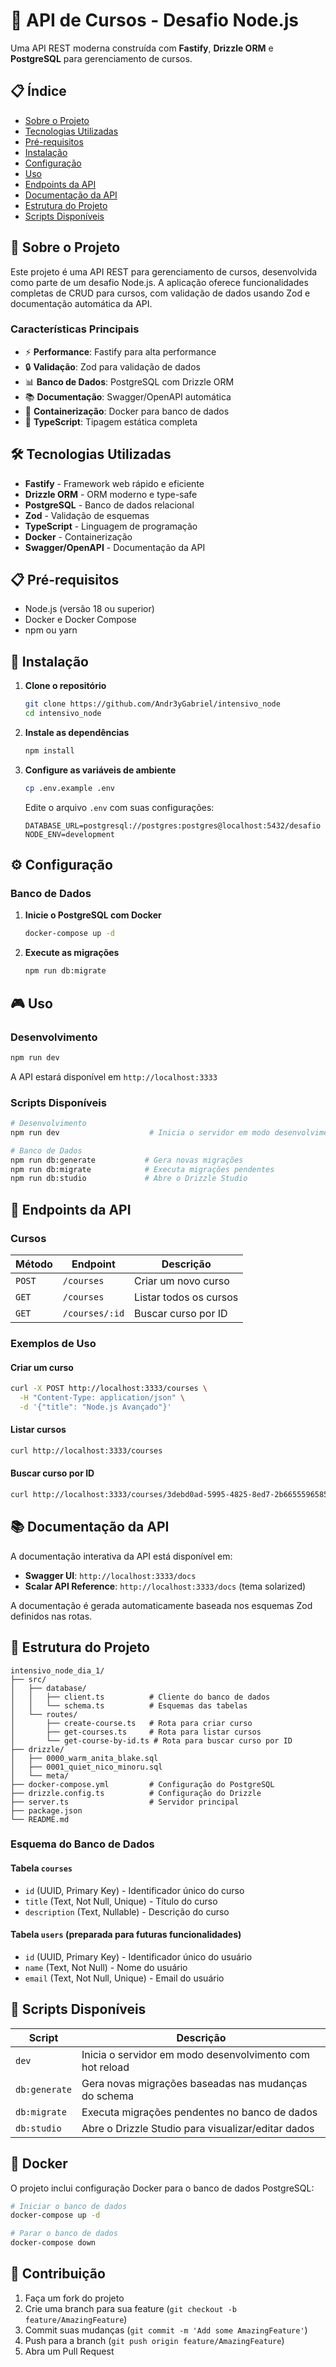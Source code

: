 # 🚀 API de Cursos - Desafio Node.js

Uma API REST moderna construída com **Fastify**, **Drizzle ORM** e **PostgreSQL** para gerenciamento de cursos.

## 📋 Índice

- [Sobre o Projeto](#sobre-o-projeto)
- [Tecnologias Utilizadas](#tecnologias-utilizadas)
- [Pré-requisitos](#pré-requisitos)
- [Instalação](#instalação)
- [Configuração](#configuração)
- [Uso](#uso)
- [Endpoints da API](#endpoints-da-api)
- [Documentação da API](#documentação-da-api)
- [Estrutura do Projeto](#estrutura-do-projeto)
- [Scripts Disponíveis](#scripts-disponíveis)

## 🎯 Sobre o Projeto

Este projeto é uma API REST para gerenciamento de cursos, desenvolvida como parte de um desafio Node.js. A aplicação oferece funcionalidades completas de CRUD para cursos, com validação de dados usando Zod e documentação automática da API.

### Características Principais

- ⚡ **Performance**: Fastify para alta performance
- 🔒 **Validação**: Zod para validação de dados
- 📊 **Banco de Dados**: PostgreSQL com Drizzle ORM
- 📚 **Documentação**: Swagger/OpenAPI automática
- 🐳 **Containerização**: Docker para banco de dados
- 🔧 **TypeScript**: Tipagem estática completa

## 🛠 Tecnologias Utilizadas

- **Fastify** - Framework web rápido e eficiente
- **Drizzle ORM** - ORM moderno e type-safe
- **PostgreSQL** - Banco de dados relacional
- **Zod** - Validação de esquemas
- **TypeScript** - Linguagem de programação
- **Docker** - Containerização
- **Swagger/OpenAPI** - Documentação da API

## 📋 Pré-requisitos

- Node.js (versão 18 ou superior)
- Docker e Docker Compose
- npm ou yarn

## 🚀 Instalação

1. **Clone o repositório**

   ```bash
   git clone https://github.com/Andr3yGabriel/intensivo_node
   cd intensivo_node
   ```

2. **Instale as dependências**

   ```bash
   npm install
   ```

3. **Configure as variáveis de ambiente**

   ```bash
   cp .env.example .env
   ```

   Edite o arquivo `.env` com suas configurações:

   ```env
   DATABASE_URL=postgresql://postgres:postgres@localhost:5432/desafio
   NODE_ENV=development
   ```

## ⚙️ Configuração

### Banco de Dados

1. **Inicie o PostgreSQL com Docker**

   ```bash
   docker-compose up -d
   ```

2. **Execute as migrações**
   ```bash
   npm run db:migrate
   ```

## 🎮 Uso

### Desenvolvimento

```bash
npm run dev
```

A API estará disponível em `http://localhost:3333`

### Scripts Disponíveis

```bash
# Desenvolvimento
npm run dev                    # Inicia o servidor em modo desenvolvimento

# Banco de Dados
npm run db:generate           # Gera novas migrações
npm run db:migrate            # Executa migrações pendentes
npm run db:studio             # Abre o Drizzle Studio
```

## 📡 Endpoints da API

### Cursos

| Método | Endpoint       | Descrição              |
| ------ | -------------- | ---------------------- |
| `POST` | `/courses`     | Criar um novo curso    |
| `GET`  | `/courses`     | Listar todos os cursos |
| `GET`  | `/courses/:id` | Buscar curso por ID    |

### Exemplos de Uso

#### Criar um curso

```bash
curl -X POST http://localhost:3333/courses \
  -H "Content-Type: application/json" \
  -d '{"title": "Node.js Avançado"}'
```

#### Listar cursos

```bash
curl http://localhost:3333/courses
```

#### Buscar curso por ID

```bash
curl http://localhost:3333/courses/3debd0ad-5995-4825-8ed7-2b6655596585
```

## 📚 Documentação da API

A documentação interativa da API está disponível em:

- **Swagger UI**: `http://localhost:3333/docs`
- **Scalar API Reference**: `http://localhost:3333/docs` (tema solarized)

A documentação é gerada automaticamente baseada nos esquemas Zod definidos nas rotas.

## 📁 Estrutura do Projeto

```
intensivo_node_dia_1/
├── src/
│   ├── database/
│   │   ├── client.ts          # Cliente do banco de dados
│   │   └── schema.ts          # Esquemas das tabelas
│   └── routes/
│       ├── create-course.ts   # Rota para criar curso
│       ├── get-courses.ts     # Rota para listar cursos
│       └── get-course-by-id.ts # Rota para buscar curso por ID
├── drizzle/
│   ├── 0000_warm_anita_blake.sql
│   ├── 0001_quiet_nico_minoru.sql
│   └── meta/
├── docker-compose.yml         # Configuração do PostgreSQL
├── drizzle.config.ts          # Configuração do Drizzle
├── server.ts                  # Servidor principal
├── package.json
└── README.md
```

### Esquema do Banco de Dados

#### Tabela `courses`

- `id` (UUID, Primary Key) - Identificador único do curso
- `title` (Text, Not Null, Unique) - Título do curso
- `description` (Text, Nullable) - Descrição do curso

#### Tabela `users` (preparada para futuras funcionalidades)

- `id` (UUID, Primary Key) - Identificador único do usuário
- `name` (Text, Not Null) - Nome do usuário
- `email` (Text, Not Null, Unique) - Email do usuário

## 🔧 Scripts Disponíveis

| Script        | Descrição                                                |
| ------------- | -------------------------------------------------------- |
| `dev`         | Inicia o servidor em modo desenvolvimento com hot reload |
| `db:generate` | Gera novas migrações baseadas nas mudanças do schema     |
| `db:migrate`  | Executa migrações pendentes no banco de dados            |
| `db:studio`   | Abre o Drizzle Studio para visualizar/editar dados       |

## 🐳 Docker

O projeto inclui configuração Docker para o banco de dados PostgreSQL:

```bash
# Iniciar o banco de dados
docker-compose up -d

# Parar o banco de dados
docker-compose down
```

## 🤝 Contribuição

1. Faça um fork do projeto
2. Crie uma branch para sua feature (`git checkout -b feature/AmazingFeature`)
3. Commit suas mudanças (`git commit -m 'Add some AmazingFeature'`)
4. Push para a branch (`git push origin feature/AmazingFeature`)
5. Abra um Pull Request
